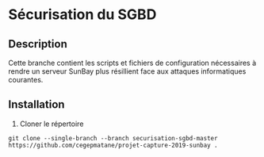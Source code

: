 
# Sécurisation du SGBD 

## Description

Cette branche contient les scripts et fichiers de configuration nécessaires à rendre un serveur SunBay plus résillient face aux attaques informatiques courantes.

## Installation

1. Cloner le répertoire
```
git clone --single-branch --branch securisation-sgbd-master https://github.com/cegepmatane/projet-capture-2019-sunbay .
```

